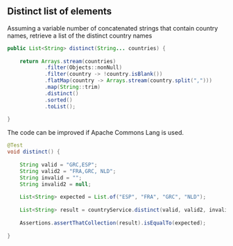 ## Distinct list of elements
Assuming a variable number of concatenated strings that contain country names, retrieve a list of the distinct country names
```java
public List<String> distinct(String... countries) {  
  
    return Arrays.stream(countries)  
            .filter(Objects::nonNull)  
            .filter(country -> !country.isBlank())  
            .flatMap(country -> Arrays.stream(country.split(",")))  
            .map(String::trim)  
            .distinct()  
            .sorted()  
            .toList();  
  
}
```
The code can be improved if Apache Commons Lang is used.
```java
@Test  
void distinct() {  
  
    String valid = "GRC,ESP";  
    String valid2 = "FRA,GRC, NLD";  
    String invalid = "";  
    String invalid2 = null;  
      
    List<String> expected = List.of("ESP", "FRA", "GRC", "NLD");  
  
    List<String> result = countryService.distinct(valid, valid2, invalid, invalid2);  
  
    Assertions.assertThatCollection(result).isEqualTo(expected);  
  
}
```
